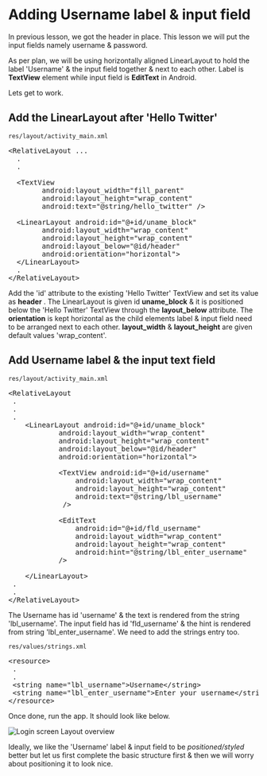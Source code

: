 # Adding Username label & input field

In previous lesson, we got the header in place. This lesson we will put the input fields namely username & password. 

As per plan, we will be using horizontally aligned LinearLayout to hold the label 'Username' & the input field together & next to each other. Label is **TextView** element while input field is **EditText** in Android. 

Lets get to work. 

## Add the LinearLayout after 'Hello Twitter' 


`res/layout/activity_main.xml`

<pre>
&lt;RelativeLayout ...
  .
  .

  &lt;TextView
        android:layout_width="fill_parent"
        android:layout_height="wrap_content"
        android:text="@string/hello_twitter" /&gt;

  <span class="highlight">&lt;LinearLayout android:id="@+id/uname_block"
        android:layout_width="wrap_content"
        android:layout_height="wrap_content"
        android:layout_below="@id/header"
        android:orientation="horizontal"&gt;  
  &lt;/LinearLayout&gt;</span>
  .
&lt;/RelativeLayout&gt;
</pre>

Add the 'id' attribute to the existing 'Hello Twitter' TextView and set its value as **header** . The LinearLayout is given id **uname_block** & it is positioned below the 'Hello Twitter' TextView through the **layout_below** attribute. The **orientation** is kept horizontal as the child elements label & input field need to be arranged next to each other. **layout_width** & **layout_height** are given default values 'wrap_content'.

## Add Username label & the input text field

`res/layout/activity_main.xml`

<pre>
&lt;RelativeLayout
 .
 .
 .
	&lt;LinearLayout android:id="@+id/uname_block"
			android:layout_width="wrap_content"
			android:layout_height="wrap_content"
			android:layout_below="@id/header"
			android:orientation="horizontal"&gt;  

			<span class="highlight">&lt;TextView android:id="@+id/username"
				android:layout_width="wrap_content"
				android:layout_height="wrap_content"
				android:text="@string/lbl_username"
			 /&gt;

			&lt;EditText
				android:id="@+id/fld_username"
				android:layout_width="wrap_content"
				android:layout_height="wrap_content"
				android:hint="@string/lbl_enter_username"
			/&gt;</span>

	&lt;/LinearLayout&gt;
 .
 .
&lt;/RelativeLayout&gt;
</pre>

The Username has id 'username' & the text is rendered from the string 'lbl_username'. The input field has id 'fld_username' & the hint is rendered from string 'lbl_enter_username'. We need to add the strings entry too. 


`res/values/strings.xml`

<pre>
&lt;resource&gt;
 .
 .
 <span class="highlight">&lt;string name="lbl_username"&gt;Username&lt;/string&gt;
 &lt;string name="lbl_enter_username"&gt;Enter your username&lt;/string&gt;</span>
&lt;/resource&gt;
</pre>

Once done, run the app. It should look like below.

![Login screen Layout overview](/assets/twitter-client/twitter-username.png)

Ideally, we like the 'Username' label & input field to be *positioned/styled* better but let us first complete the basic structure first & then we will worry about positioning it to look nice.

